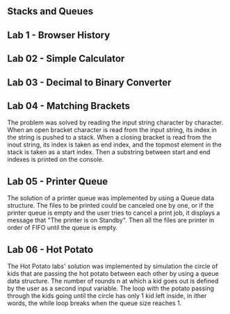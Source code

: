 Stacks and Queues
-

Lab 1 - Browser History
-

Lab 02 - Simple Calculator
-

Lab 03 - Decimal to Binary Converter
-

Lab 04 - Matching Brackets
-

The problem was solved by reading the input string character by character. When an open bracket character is read from the input string, its index in the string is pushed to a stack. When a closing bracket is read from the inout string, its index is taken as end index, and the topmost element in the stack is taken as a start index. Then a substring between start and end indexes is printed on the console. 

Lab 05 - Printer Queue
-

The solution of a printer queue was implemented by using a Queue data structure. The files to be printed could be canceled one by one, or if the printer queue is empty and the user tries to cancel a print job, it displays a message that "The printer is on Standby". Then all the files are printer in order of FIFO until the queue is empty. 

Lab 06 - Hot Potato
-

The Hot Potato labs' solution was implemented by simulation the circle of kids that are passing the hot potato between each other by using a queue data structure. The number of rounds n at which a kid goes out is defined by the user as a second input variable. The loop with the potato passing through the kids going until the circle has only 1 kid left inside, in ither words, the while loop breaks when the queue size reaches 1.
